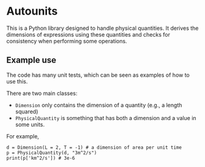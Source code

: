 # Autounits

This is a Python library designed to handle physical quantities. It derives
the dimensions of expressions using these quantities and checks for consistency
when performing some operations.

## Example use

The code has many unit tests, which can be seen as examples of how to use this.

There are two main classes:
* `Dimension` only contains the dimension of a quantity (e.g., a length squared)
* `PhysicalQuantity` is something that has both a dimension and a value in some units.

For example,

```
d = Dimension(L = 2, T = -1) # a dimension of area per unit time
p = PhysicalQuantity(d, "3m^2/s")
print(p['km^2/s']) # 3e-6
```


